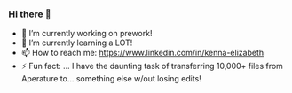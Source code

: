 ### Hi there 👋

<!--
**Kenna-Elizabeth/Kenna-Elizabeth** is a ✨ _special_ ✨ repository because its `README.md` (this file) appears on your GitHub profile.

Here are some ideas to get you started:
-->
- 🔭 I’m currently working on prework!
- 🌱 I’m currently learning a LOT!
- 📫 How to reach me: https://www.linkedin.com/in/kenna-elizabeth
- ⚡ Fun fact: ... I have the daunting task of transferring 10,000+ files from Aperature to... something else w/out losing edits!

